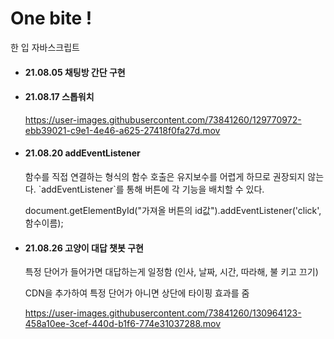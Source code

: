 # One bite !
한 입 자바스크립트

<ul>
  <li>
    <h4>21.08.05 채팅방 간단 구현</h4>
  <li>
    <h4>21.08.17 스톱워치</h4>
  

https://user-images.githubusercontent.com/73841260/129770972-ebb39021-c9e1-4e46-a625-27418f0fa27d.mov

<li>
    <h4>21.08.20 addEventListener</h4>
  <p>함수를 직접 연결하는 형식의 함수 호출은 유지보수를 어렵게 하므로 권장되지 않는다. `addEventListener`를 통해 버튼에 각 기능을 배치할 수 있다.</p>
  <p>document.getElementById("가져올 버튼의 id값").addEventListener('click', 함수이름);</p>
  
 <li>
    <h4>21.08.26 고양이 대답 챗봇 구현</h4>
   <p> 특정 단어가 들어가면 대답하는게 일정함 (인사, 날짜, 시간, 따라해, 불 키고 끄기)</p>
    <p> CDN을 추가하여 특정 단어가 아니면 상단에 타이핑 효과를 줌</p>
   

https://user-images.githubusercontent.com/73841260/130964123-458a10ee-3cef-440d-b1f6-774e31037288.mov



